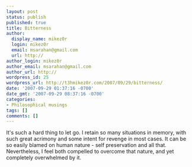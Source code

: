 ```yaml
---
layout: post
status: publish
published: true
title: Bitterness
author:
  display_name: mikez0r
  login: mikez0r
  email: msarahan@gmail.com
  url: http://
author_login: mikez0r
author_email: msarahan@gmail.com
author_url: http://
wordpress_id: 25
wordpress_url: http://t3hmikez0r.com/2007/09/29/bitterness/
date: '2007-09-29 01:37:16 -0700'
date_gmt: '2007-09-29 08:37:16 -0700'
categories:
- Philosophical musings
tags: []
comments: []
---
```

<p>It's such a hard thing to let go. I retain so many situations in memory, with such great acrimony and some intent for revenge in most cases. It can be so easily blamed on human nature - self preservation and all that. Nevertheless, I feel both compelled to overcome that nature, and yet completely overwhelmed by it.</p>
